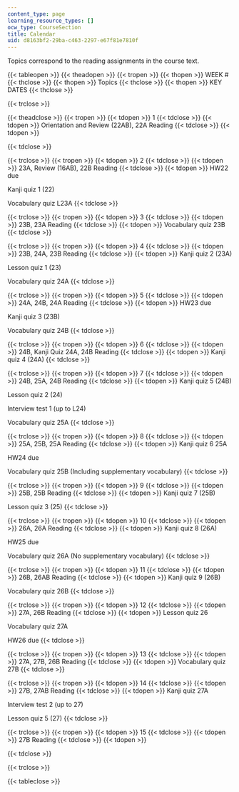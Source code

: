 ```yaml
---
content_type: page
learning_resource_types: []
ocw_type: CourseSection
title: Calendar
uid: d8163bf2-29ba-c463-2297-e67f81e7810f
---
```


Topics correspond to the reading assignments in the course text.

{{< tableopen >}}
{{< theadopen >}}
{{< tropen >}}
{{< thopen >}}
WEEK #
{{< thclose >}}
{{< thopen >}}
Topics
{{< thclose >}}
{{< thopen >}}
KEY DATES
{{< thclose >}}

{{< trclose >}}

{{< theadclose >}}
{{< tropen >}}
{{< tdopen >}}
1
{{< tdclose >}}
{{< tdopen >}}
Orientation and Review (22AB), 22A Reading
{{< tdclose >}}
{{< tdopen >}}

{{< tdclose >}}

{{< trclose >}}
{{< tropen >}}
{{< tdopen >}}
2
{{< tdclose >}}
{{< tdopen >}}
23A, Review (16AB), 22B Reading
{{< tdclose >}}
{{< tdopen >}}
HW22 due  
  
Kanji quiz 1 (22)  
  
Vocabulary quiz L23A
{{< tdclose >}}

{{< trclose >}}
{{< tropen >}}
{{< tdopen >}}
3
{{< tdclose >}}
{{< tdopen >}}
23B, 23A Reading
{{< tdclose >}}
{{< tdopen >}}
Vocabulary quiz 23B
{{< tdclose >}}

{{< trclose >}}
{{< tropen >}}
{{< tdopen >}}
4
{{< tdclose >}}
{{< tdopen >}}
23B, 24A, 23B Reading
{{< tdclose >}}
{{< tdopen >}}
Kanji quiz 2 (23A)  
  
Lesson quiz 1 (23)  
  
Vocabulary quiz 24A
{{< tdclose >}}

{{< trclose >}}
{{< tropen >}}
{{< tdopen >}}
5
{{< tdclose >}}
{{< tdopen >}}
24A, 24B, 24A Reading
{{< tdclose >}}
{{< tdopen >}}
HW23 due  
  
Kanji quiz 3 (23B)  
  
Vocabulary quiz 24B
{{< tdclose >}}

{{< trclose >}}
{{< tropen >}}
{{< tdopen >}}
6
{{< tdclose >}}
{{< tdopen >}}
24B, Kanji Quiz 24A, 24B Reading
{{< tdclose >}}
{{< tdopen >}}
Kanji quiz 4 (24A)
{{< tdclose >}}

{{< trclose >}}
{{< tropen >}}
{{< tdopen >}}
7
{{< tdclose >}}
{{< tdopen >}}
24B, 25A, 24B Reading
{{< tdclose >}}
{{< tdopen >}}
Kanji quiz 5 (24B)  
  
Lesson quiz 2 (24)  
  
Interview test 1 (up to L24)  
  
Vocabulary quiz 25A
{{< tdclose >}}

{{< trclose >}}
{{< tropen >}}
{{< tdopen >}}
8
{{< tdclose >}}
{{< tdopen >}}
25A, 25B, 25A Reading
{{< tdclose >}}
{{< tdopen >}}
Kanji quiz 6 25A  
  
HW24 due  
  
Vocabulary quiz 25B (Including supplementary vocabulary)
{{< tdclose >}}

{{< trclose >}}
{{< tropen >}}
{{< tdopen >}}
9
{{< tdclose >}}
{{< tdopen >}}
25B, 25B Reading
{{< tdclose >}}
{{< tdopen >}}
Kanji quiz 7 (25B)  
  
Lesson quiz 3 (25)
{{< tdclose >}}

{{< trclose >}}
{{< tropen >}}
{{< tdopen >}}
10
{{< tdclose >}}
{{< tdopen >}}
26A, 26A Reading
{{< tdclose >}}
{{< tdopen >}}
Kanji quiz 8 (26A)  
  
HW25 due  
  
Vocabulary quiz 26A (No supplementary vocabulary)
{{< tdclose >}}

{{< trclose >}}
{{< tropen >}}
{{< tdopen >}}
11
{{< tdclose >}}
{{< tdopen >}}
26B, 26AB Reading
{{< tdclose >}}
{{< tdopen >}}
Kanji quiz 9 (26B)  
  
Vocabulary quiz 26B
{{< tdclose >}}

{{< trclose >}}
{{< tropen >}}
{{< tdopen >}}
12
{{< tdclose >}}
{{< tdopen >}}
27A, 26B Reading
{{< tdclose >}}
{{< tdopen >}}
Lesson quiz 26  
  
Vocabulary quiz 27A  
  
HW26 due
{{< tdclose >}}

{{< trclose >}}
{{< tropen >}}
{{< tdopen >}}
13
{{< tdclose >}}
{{< tdopen >}}
27A, 27B, 26B Reading
{{< tdclose >}}
{{< tdopen >}}
Vocabulary quiz 27B
{{< tdclose >}}

{{< trclose >}}
{{< tropen >}}
{{< tdopen >}}
14
{{< tdclose >}}
{{< tdopen >}}
27B, 27AB Reading
{{< tdclose >}}
{{< tdopen >}}
Kanji quiz 27A  
  
Interview test 2 (up to 27)  
  
Lesson quiz 5 (27)
{{< tdclose >}}

{{< trclose >}}
{{< tropen >}}
{{< tdopen >}}
15
{{< tdclose >}}
{{< tdopen >}}
27B Reading
{{< tdclose >}}
{{< tdopen >}}

{{< tdclose >}}

{{< trclose >}}

{{< tableclose >}}